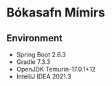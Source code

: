 # Bókasafn Mímirs

## Environment
- <span>Spring Boot 2.6.3</span>
- <span>Gradle 7.3.3</span>
- <span>OpenJDK Temurin-17.0.1+12 </span>
- <span>IntelliJ IDEA 2021.3</span>